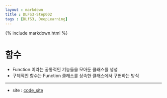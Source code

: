 ```yaml
---
layout : markdown
title : DLFS3-Step002
tags : [DLfS3, DeepLearning]
---
```


{% include markdown.html %}

# 함수

- Function 이라는 공통적인 기능들을 모아둔 클래스를 생성
- 구체적인 함수는 Function 클래스를 상속한 클래스에서 구현하는 방식

---

- site : [code_site](https://github.com/insu97/Deep-Learning-from-Scratch3/blob/main/code/Step002.ipynb)
